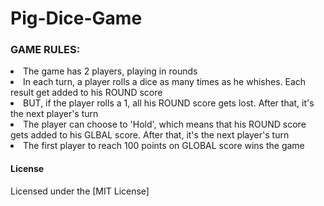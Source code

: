 # Pig-Dice-Game
<ui>
<h3>GAME RULES:</h3>
<li>The game has 2 players, playing in rounds </li>
  <li>In each turn, a player rolls a dice as many times as he whishes. Each result get added to his ROUND score</li>  
  <li>BUT, if the player rolls a 1, all his ROUND score gets lost. After that, it's the next player's turn</li>
  <li>The player can choose to 'Hold', which means that his ROUND score gets added to his GLBAL score. After that, it's the next player's turn</li>
  <li>The first player to reach 100 points on GLOBAL score wins the game</li>
</ui>
<h4>License</h4>
<p>Licensed under the [MIT License]</p>
